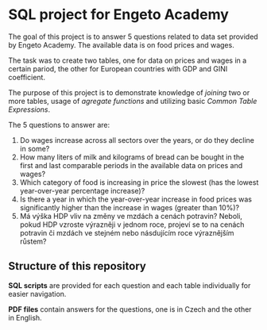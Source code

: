 # SQL project for Engeto Academy

The goal of this project is to answer 5 questions related to data set provided by Engeto Academy.
The available data is on food prices and wages.

The task was to create two tables, one for data on prices and wages in a certain pariod, the other for European countries with GDP and GINI coefficient.

The purpose of this project is to demonstrate knowledge of _joining_ two or more tables, usage of _agregate functions_ and utilizing basic _Common Table Expressions_.

The 5 questions to answer are:
1. Do wages increase across all sectors over the years, or do they decline in some?
2. How many liters of milk and kilograms of bread can be bought in the first and last comparable periods in the available data on prices and wages?
3. Which category of food is increasing in price the slowest (has the lowest year-over-year percentage increase)?
4. Is there a year in which the year-over-year increase in food prices was significantly higher than the increase in wages (greater than 10%)?
5. Má výška HDP vliv na změny ve mzdách a cenách potravin? Neboli, pokud HDP vzroste výrazněji v jednom roce, projeví se to na cenách potravin či mzdách ve stejném nebo násdujícím roce výraznějším růstem?


## Structure of this repository

__SQL scripts__ are provided for each question and each table individually for easier navigation.

__PDF files__ contain answers for the questions, one is in Czech and the other in English.






